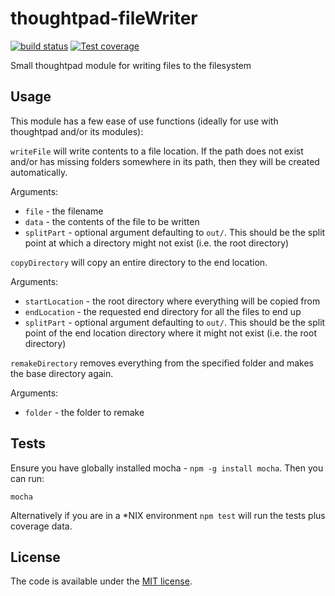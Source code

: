 thoughtpad-fileWriter
=====================

[![build status][travis-image]][travis-url]
[![Test coverage][coveralls-image]][coveralls-url]

Small thoughtpad module for writing files to the filesystem

## Usage

This module has a few ease of use functions (ideally for use with thoughtpad and/or its modules):

`writeFile` will write contents to a file location. If the path does not exist and/or has missing folders somewhere in its path, then they will be created automatically.

Arguments:
* `file` - the filename
* `data` - the contents of the file to be written
* `splitPart` - optional argument defaulting to `out/`. This should be the split point at which a directory might not exist (i.e. the root directory)

`copyDirectory` will copy an entire directory to the end location.

Arguments:
* `startLocation` - the root directory where everything will be copied from
* `endLocation` - the requested end directory for all the files to end up
* `splitPart` - optional argument defaulting to `out/`. This should be the split point of the end location directory where it might not exist (i.e. the root directory)

`remakeDirectory` removes everything from the specified folder and makes the base directory again.

Arguments:
* `folder` - the folder to remake

## Tests

Ensure you have globally installed mocha - `npm -g install mocha`. Then you can run:

`mocha`

Alternatively if you are in a *NIX environment `npm test` will run the tests plus coverage data.

## License

The code is available under the [MIT license](http://deif.mit-license.org/).

[travis-image]: https://img.shields.io/travis/thoughtpad/thoughtpad-fileWriter/master.svg?style=flat-square
[travis-url]: https://travis-ci.org/thoughtpad/thoughtpad-fileWriter
[coveralls-image]: https://img.shields.io/coveralls/thoughtpad/thoughtpad-fileWriter/master.svg?style=flat-square
[coveralls-url]: https://coveralls.io/r/thoughtpad/thoughtpad-fileWriter?branch=master